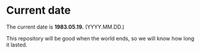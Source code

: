 # Current date

The current date is **1983.05.19.** (YYYY.MM.DD.)

This repository will be good when the world ends, so we will know how long it lasted.